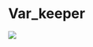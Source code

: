 # Var_keeper

![](https://github.com/AnastasiaVerbuch/var_keeper/actions/workflows/staging.yml/badge.svg)
